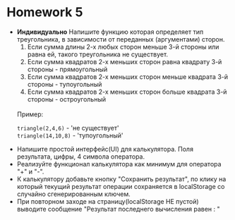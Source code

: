 <h1>
    Homework 5
</h1>

<ul>
<li>
<strong>Индивидуально</strong>
Напишите функцию которая определяет тип треугольника, в зависимости от переданных (аргументами) сторон.

<br/>

<ol>
<li>
Если сумма длины 2-х любых сторон меньше 3-й стороны или равна ей, такого треугольника не существует.
</li>
<li>
Если сумма квадратов 2-х меньших сторон равна квадрату 3-й стороны - прямоугольный
</li>
<li>
Если сумма квадратов 2-х меньших сторон меньше квадрата 3-й стороны - тупоугольный
</li>
<li>
Если сумма квадратов 2-х меньших сторон больше квадрата 3-й стороны - остроугольный
</li>
</ol>

<br/>
Пример:

<code>triangle(2,4,6)</code> - 'не существует'
<br/>
<code>triangle(14,10,8)</code> - 'тупоугольный'
</li>

<li>
Напишите простой интерфейс(UI) для калькулятора. Поля результата, цифры, 4 символа оператора.
</li>

<li>
Реализуйте функционал калькулятора как минимум для оператора "+" и "-".
</li>

<li>
К калькулятору добавьте кнопку "Сохранить результат", по клику на который текущий результат операции
сохраняется в localStorage со случайно сгенерированным ключем.
</li>

<li>
При повторном заходе на страницу(localStorage НЕ пустой) выводите сообщение
"Результат последнего вычисления равен : "
</li>
</ul>
